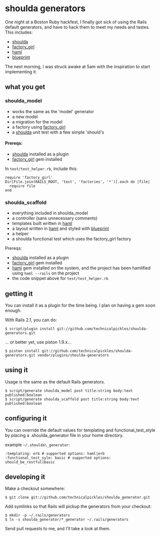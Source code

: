 # shoulda generators

One night at a Boston Ruby hackfest, I finally got sick of using the Rails default generators, and have to hack them to meet my needs and tastes. This includes:

 * [shoulda](http://thoughtbot.com/projects/shoulda)
 * [factory_girl](http://github.com/thoughtbot/factory_girl)
 * [haml](http://haml.hamptoncatlin.com/)
 * [blueprint](http://code.google.com/p/blueprintcss/)


The next morning, I was struck awake at 5am with the inspiration to start implementing it.

## what you get

### shoulda\_model

 * works the same as the 'model' generator
 * a new model
 * a migration for the model
 * a factory using [factory_girl](http://github.com/thoughtbot/factory_girl)
 * a [shoulda](http://thoughtbot.com/projects/shoulda) unit test with a few simple 'should's

#### Prereqs:

 * [shoulda](http://thoughtbot.com/projects/shoulda) installed as a plugin
 * [factory_girl](http://github.com/thoughtbot/factory_girl) gem installed

In `test/test_helper.rb`, include this:

    require 'factory_girl'
    Dir[File.join(RAILS_ROOT, 'test', 'factories', '*')].each do |file|
      require file
    end

### shoulda\_scaffold

 * everything included in shoulda_model
 * a controller (sans unnecessary comments)
 * templates built written in [haml](http://haml.hamptoncatlin.com/)
 * a layout written in [haml](http://haml.hamptoncatlin.com/) and styled with [blueprint](http://code.google.com/p/blueprintcss/)
 * a helper
 * a shoulda functional test which uses the factory_girl factory

Prereqs:

 * [shoulda](http://thoughtbot.com/projects/shoulda) installed as a plugin
 * [factory_girl](http://github.com/thoughtbot/factory_girl) gem installed
 * [haml](http://haml.hamptoncatlin.com/) gem installed on the system, and the project has been hamlified using  `haml --rails` on the project
 * the code snippet above for `test/test_helper.rb`

## getting it

You can install it as a plugin for the time being. I plan on having a gem soon enough.

With Rails 2.1, you can do:

    $ script/plugin install git://github.com/technicalpickles/shoulda-generators.git

... or better yet, use piston 1.9.x...

    $ piston install git://github.com/technicalpickles/shoulda-generators.git vendor/plugins/shoulda-generators

## using it

Usage is the same as the default Rails generators.

    $ script/generate shoulda_model post title:string body:text published:boolean 
    $ script/generate shoulda_scaffold post title:string body:text published:boolean 

## configuring it

You can override the default values for templating and functional\_test\_style by placing a .shoulda\_generator  file in your home directory.

example `~/.shoulda\_generator`:

    :templating: erb # supported options: haml|erb
    :functional_test_syle: basic # supported options: should_be_restful|basic

## developing it

Make a checkout somewhere:

    $ git clone git://github.com/technicalpickles/shoulda_generator.git

Add symlinks so that Rails will pickup the generators from your checkout:

    $ mkdir -p ~/.rails/generators
    $ ln -s shoulda_generator/*_generator ~/.rails/generators

Send pull requests to me, and I'll take a look at them.
